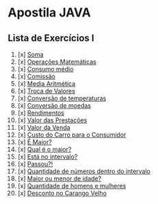 # Apostila JAVA

## Lista de Exercícios I

1. [x] [Soma](singles/Soma.java)
2. [x] [Operações Matemáticas](singles/Operacoes.java)
3. [x] [Consumo médio](singles/ConsumoMedio.java)
4. [x] [Comissão](singles/Comiss%C3%A3o.java)
5. [x] [Media Aritmética](singles/MediaAritmetica.java)
6. [x] [Troca de Valores](singles/TrocaValor.java)
7. [x] [Conversão de temperaturas](singles/)
8. [x] [Conversão de moedas](singles/ConverteMoeda.java)
9. [x] [Rendimentos](singles/Rendimentos.java)
10. [x] [Valor das Prestações](singles/ValorPrestacoes.java)
11. [x] [Valor da Venda](singles/)
12. [x] [Custo do Carro para o Consumidor](singles/)
13. [x] [É Maior?](singles/)
14. [x] [Qual é o maior?](singles/)
15. [x] [Está no intervalo?](singles/)
16. [x] [Passou?!](singles/)
17. [x] [Quantidade de números dentro do intervalo](singles/)
18. [x] [Maior ou menor de idade?](singles/)
19. [x] [Quantidade de homens e mulheres](singles/)
20. [x] [Desconto no Carango Velho](singles/)
